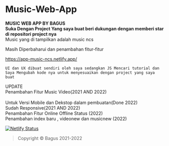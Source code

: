# Music-Web-App

**MUSIC WEB APP BY BAGUS**<br>
**Suka Dengan Project Yang saya buat beri dukungan dengan memberi star di repositori project nya**<br>
Music yang di tampilkan adalah music ncs <br>

Masih Diperbaharui dan penambahan fitur-fitur

https://app-music-ncs.netlify.app/
```
UI dan UX dibuat sendiri oleh saya sedangkan JS Mencari tutorial dan Saya Mengubah kode nya untuk menyesuaikan dengan project yang saya buat
```

UPDATE <br>
Penambahan Fitur Music Video(2021 AND 2022)<br>
<br>
Untuk Versi Mobile dan Dekstop dalam pembuatan(Done 2022)<br>
Sudah Responsive(2021 AND 2022) <br>
Penambahan Fitur Online Offline Status (2022)<br>
Penambahan index baru , videonew dan musicnew (2022)



[![Netlify Status](https://api.netlify.com/api/v1/badges/39ed2052-726d-468e-aa22-604431cb46bf/deploy-status)](https://app.netlify.com/sites/music-band-app/deploys)

>Copyright © Bagus 2021-2022

